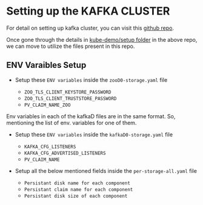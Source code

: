 # Setting up the KAFKA CLUSTER
For detail on setting up kafka cluster, you can visit this [github repo](https://github.com/mukesh2966/Kafka-MQ).

Once gone through the details in [kube-demo/setup folder](https://github.com/mukesh2966/Kafka-MQ/tree/main/kube-demo/setup) in the above repo, we can move to utilize the files present in this repo. 

## ENV Varaibles Setup

- Setup these `ENV variables` inside the `zooD0-storage.yaml` file

  - `ZOO_TLS_CLIENT_KEYSTORE_PASSWORD`
  - `ZOO_TLS_CLIENT_TRUSTSTORE_PASSWORD`
  - `PV_CLAIM_NAME_ZOO`


Env variables in each of the kafkaD files are in the same format. So, mentioning the list of env. variables for one of them.

- Setup these `ENV variables` inside the `kafkaD0-storage.yaml` file

  - `KAFKA_CFG_LISTENERS`
  - `KAFKA_CFG_ADVERTISED_LISTENERS`
  - `PV_CLAIM_NAME`

- Setup all the below mentioned fields inside the `per-storage-all.yaml` file

  - `Persistant disk name for each component`
  - `Persistant claim name for each component`
  - `Persistant disk size of each component`
